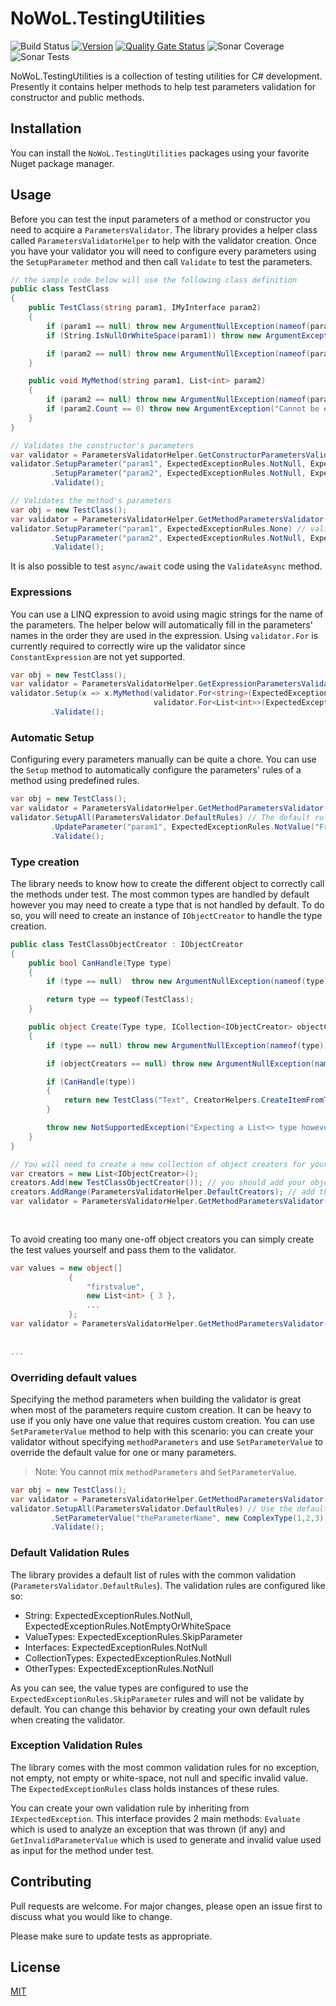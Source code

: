 
# NoWoL.TestingUtilities

![Build Status](https://dev.azure.com/nowol/DesertOctopus/_apis/build/status/nowol.nwl.TestingUtilities?branchName=main)
[![Version](https://img.shields.io/nuget/vpre/NoWoL.TestingUtilities.svg)](https://www.nuget.org/packages/NoWoL.TestingUtilities)
[![Quality Gate Status](https://sonarcloud.io/api/project_badges/measure?project=nowol_NoWoL.TestingUtilities&metric=alert_status)](https://sonarcloud.io/summary/new_code?id=nowol_NoWoL.TestingUtilities)
![Sonar Coverage](https://img.shields.io/sonar/coverage/nowol_NoWoL.TestingUtilities/main?server=https%3A%2F%2Fsonarcloud.io)
![Sonar Tests](https://img.shields.io/sonar/tests/nowol_NoWoL.TestingUtilities/main?compact_message&server=https%3A%2F%2Fsonarcloud.io)

NoWoL.TestingUtilities is a collection of testing utilities for C# development. Presently it contains helper methods to help test parameters validation for constructor and public methods.

## Installation

You can install the `NoWoL.TestingUtilities` packages using your favorite Nuget package manager.

## Usage

Before you can test the input parameters of a method or constructor you need to acquire a `ParametersValidator`. The library provides a helper class called `ParametersValidatorHelper` to help with the validator creation. Once you have your validator you will need to configure every parameters using the `SetupParameter` method and then call `Validate` to test the parameters.

```csharp
// the sample code below will use the following class definition 
public class TestClass
{
    public TestClass(string param1, IMyInterface param2)
    {
        if (param1 == null) throw new ArgumentNullException(nameof(param1));
        if (String.IsNullOrWhiteSpace(param1)) throw new ArgumentException("Cannot be null, empty or whitespace", nameof(param1));

        if (param2 == null) throw new ArgumentNullException(nameof(param2));
    }

    public void MyMethod(string param1, List<int> param2)
    {
        if (param2 == null) throw new ArgumentNullException(nameof(param2));
        if (param2.Count == 0) throw new ArgumentException("Cannot be empty", nameof(param2));
    }
}

// Validates the constructor's parameters
var validator = ParametersValidatorHelper.GetConstructorParametersValidator<TestClass>();
validator.SetupParameter("param1", ExpectedExceptionRules.NotNull, ExpectedExceptionRules.ExpectedNotEmptyOrWhiteSpaceException) // validates that the string is not null, empty or only white spaces
         .SetupParameter("param2", ExpectedExceptionRules.NotNull, ExpectedExceptionRules.NotEmpty) // validates that the list is not null and not empty
         .Validate();

// Validates the method's parameters
var obj = new TestClass();
var validator = ParametersValidatorHelper.GetMethodParametersValidator(obj, nameof(TestClass.MyMethod));
validator.SetupParameter("param1", ExpectedExceptionRules.None) // validates that no exception are thrown for the parameter
         .SetupParameter("param2", ExpectedExceptionRules.NotNull, ExpectedExceptionRules.NotEmpty)
         .Validate();
```

It is also possible to test `async/await` code using the `ValidateAsync` method.

### Expressions

You can use a LINQ expression to avoid using magic strings for the name of the parameters. The helper below will automatically fill in the parameters' names in the order they are used in the expression. Using `validator.For` is currently required to correctly wire up the validator since `ConstantExpression` are not yet supported.

```csharp
var obj = new TestClass();
var validator = ParametersValidatorHelper.GetExpressionParametersValidator(obj);
validator.Setup(x => x.MyMethod(validator.For<string>(ExpectedExceptionRules.None),
                                validator.For<List<int>>(ExpectedExceptionRules.NotNull, ExpectedExceptionRules.NotEmpty)))
         .Validate();
```

### Automatic Setup

Configuring every parameters manually can be quite a chore. You can use the `Setup` method to automatically configure the parameters' rules of a method using predefined rules.

```csharp
var obj = new TestClass();
var validator = ParametersValidatorHelper.GetMethodParametersValidator(obj, nameof(TestClass.MyMethod));
validator.SetupAll(ParametersValidator.DefaultRules) // The default rules are the predefined validation rules for the most common validations. You can define you own rules if the defaults do not work for you.
         .UpdateParameter("param1", ExpectedExceptionRules.NotValue("Freddie")) // You can call SetupAll to configure every parameters with the default rules and then use UpdateParameter to update any parameters which the default rules are not applicable
         .Validate();
```

### Type creation

The library needs to know how to create the different object to correctly call the methods under test. The most common types are handled by default however you may need to create a type that is not handled by default. To do so, you will need to create an instance of `IObjectCreator` to handle the type creation.

```csharp
public class TestClassObjectCreator : IObjectCreator
{
    public bool CanHandle(Type type)
    {
        if (type == null)  throw new ArgumentNullException(nameof(type));

        return type == typeof(TestClass);
    }

    public object Create(Type type, ICollection<IObjectCreator> objectCreators)
    {
        if (type == null) throw new ArgumentNullException(nameof(type));

        if (objectCreators == null) throw new ArgumentNullException(nameof(objectCreators));

        if (CanHandle(type))
        {
            return new TestClass("Text", CreatorHelpers.CreateItemFromType(typeof(IMyInterface), objectCreators)); // interfaces will be handled by the Moq object creator
        }

        throw new NotSupportedException("Expecting a List<> type however received " + type.FullName);
    }
}

// You will need to create a new collection of object creators for your validator:
var creators = new List<IObjectCreator>();
creators.Add(new TestClassObjectCreator()); // you should add your object creators before the default ones
creators.AddRange(ParametersValidatorHelper.DefaultCreators); // add the default creators
var validator = ParametersValidatorHelper.GetMethodParametersValidator(obj, 
                                                                       nameof(AnotherClass.AnotherMethod), 
                                                                       objectCreators: creators);
```

To avoid creating too many one-off object creators you can simply create the test values yourself and pass them to the validator.

```csharp
var values = new object[]
             {
                 "firstvalue",
                 new List<int> { 3 },
                 ...
             };
var validator = ParametersValidatorHelper.GetMethodParametersValidator(obj, 
                                                                       nameof(AnotherClass.AnotherMethod), 
                                                                       methodParameters: values);
...
```

### Overriding default values

Specifying the method parameters when building the validator is great when most of the parameters require custom creation. It can be heavy to use if you only have one value that requires custom creation. You can use `SetParameterValue` method to help with this scenario: you can create your validator without specifying `methodParameters` and use `SetParameterValue` to override the default value for one or many parameters.

> Note: You cannot mix `methodParameters` and `SetParameterValue`.

```csharp
var obj = new TestClass();
var validator = ParametersValidatorHelper.GetMethodParametersValidator(obj, nameof(TestClass.MyMethod));
validator.SetupAll(ParametersValidator.DefaultRules) // Use the default rules or define your own
         .SetParameterValue("theParameterName", new ComplexType(1,2,3)) // Change the default value when validating
         .Validate();
```

### Default Validation Rules

The library provides a default list of rules with the common validation (`ParametersValidator.DefaultRules`). The validation rules are configured like so:

* String: ExpectedExceptionRules.NotNull, ExpectedExceptionRules.NotEmptyOrWhiteSpace
* ValueTypes: ExpectedExceptionRules.SkipParameter
* Interfaces: ExpectedExceptionRules.NotNull
* CollectionTypes: ExpectedExceptionRules.NotNull
* OtherTypes: ExpectedExceptionRules.NotNull

As you can see, the value types are configured to use the `ExpectedExceptionRules.SkipParameter` rules and will not be validate by default. You can change this behavior by creating your own default rules when creating the validator.

### Exception Validation Rules

The library comes with the most common validation rules for no exception, not empty, not empty or white-space, not null and specific invalid value. The `ExpectedExceptionRules` class holds instances of these rules.

You can create your own validation rule by inheriting from `IExpectedException`. This interface provides 2 main methods: `Evaluate` which is used to analyze an exception that was thrown (if any) and `GetInvalidParameterValue` which is used to generate and invalid value used as input for the method under test.

## Contributing
Pull requests are welcome. For major changes, please open an issue first to discuss what you would like to change.

Please make sure to update tests as appropriate.

## License
[MIT](LICENSE)
